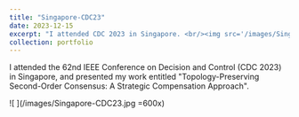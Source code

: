 ```yaml
---
title: "Singapore-CDC23"
date: 2023-12-15
excerpt: "I attended CDC 2023 in Singapore. <br/><img src='/images/Singapore-CDC23.jpg' width = '600'>"
collection: portfolio
---
```


I attended the 62nd IEEE Conference on Decision and Control (CDC 2023) in Singapore, and presented my work entitled "Topology-Preserving Second-Order Consensus: A Strategic Compensation Approach".

![ ](/images/Singapore-CDC23.jpg =600x)